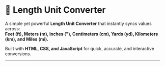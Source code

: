 # 📏 Length Unit Converter

A simple yet powerful **Length Unit Converter** that instantly syncs
values across:\
**Feet (ft), Meters (m), Inches ("), Centimeters (cm), Yards (yd),
Kilometers (km), and Miles (mi).**

Built with **HTML, CSS, and JavaScript** for quick, accurate, and
interactive conversions.

------------------------------------------------------------------------ 
